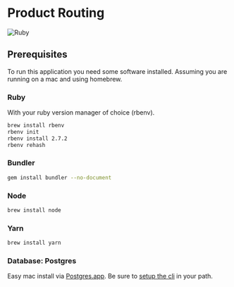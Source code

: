 [ruby-badge]: https://img.shields.io/badge/ruby-2.7.2-green

# Product Routing

![Ruby][ruby-badge]

## Prerequisites

To run this application you need some software installed.
Assuming you are running on a mac and using homebrew.

### Ruby

With your ruby version manager of choice (rbenv).

```bash
brew install rbenv
rbenv init
rbenv install 2.7.2
rbenv rehash
```

### Bundler
```bash
gem install bundler --no-document
```

### Node

```bash
brew install node
```

### Yarn

```bash
brew install yarn
```

### Database: Postgres

Easy mac install via [Postgres.app](https://postgresapp.com/downloads.html).
Be sure to [setup the cli](https://postgresapp.com/documentation/cli-tools.html) in your path.
